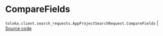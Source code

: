 # CompareFields
`toloka.client.search_requests.AppProjectSearchRequest.CompareFields` | [Source code](https://github.com/Toloka/toloka-kit/blob/v1.2.1/src/client/search_requests.py#L993)

